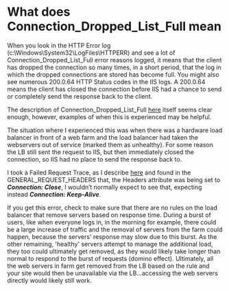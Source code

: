 # What does Connection_Dropped_List_Full mean

When you look in the HTTP Error log (c:\Windows\System32\LogFiles\HTTPERR\) and see a lot of Connection_Dropped_List_Full error reasons logged, it means that the client has dropped the connection so many times, in a short period, that the log in which the dropped connections are stored has become full.  You might also see numerous 200.0.64 HTTP Status codes in the IIS logs.  A 200.0.64 means the client has closed the connection before IIS had a chance to send or completely send the response back to the client.

The description of Connection_Dropped_List_Full [here][LINK1] itself seems clear enough, however, examples of when this is experienced may be helpful.

The situation where I experienced this was when there was a hardware load balancer in front of a web farm and the load balancer had taken the webservers out of service (marked them as unhealthy).  For some reason the LB still sent the request to IIS, but then immediately closed the connection, so IIS had no place to send the response back to. 

I took a Failed Request Trace, as I describe [here][LINK2] and found in the GENERAL_REQUEST_HEADERS that, the Headers attribute was being set to ***Connection: Close***, I wouldn’t normally expect to see that, expecting instead ***Connection: Keep-Alive***.

If you get this error, check to make sure that there are no rules on the load balancer that remove servers based on response time.  During a burst of users, like when everyone logs in, in the morning for example, there could be a large increase of traffic and the removal of servers from the farm could happen, because the servers' response may slow due to this burst.  As the other remaining, 'healthy' servers attempt to manage the additional load, they too could ultimately get removed, as they would likely take longer than normal to respond to the burst of requests (domino effect).  Ultimately, all the web servers in farm get removed from the LB based on the rule and your site would then be unavailable via the LB...accessing the web servers directly would likely still work.

[LINK1]: http://support.microsoft.com/kb/820729
[LINK2]: http://blogs.msdn.com/b/benjaminperkins/archive/2012/01/02/enable-and-activate-failed-request-tracing-rules.aspx

